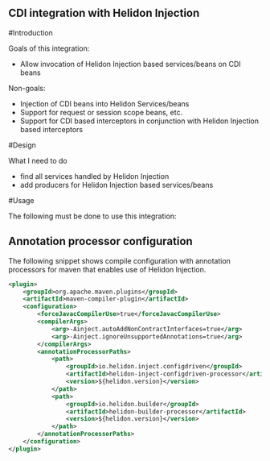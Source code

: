 CDI integration with Helidon Injection
---

#Introduction

Goals of this integration:

- Allow invocation of Helidon Injection based services/beans on CDI beans

Non-goals:

- Injection of CDI beans into Helidon Services/beans
- Support for request or session scope beans, etc.
- Support for CDI based interceptors in conjunction with Helidon Injection based interceptors

#Design

What I need to do
 - find all services handled by Helidon Injection
 - add producers for Helidon Injection based services/beans

#Usage

The following must be done to use this integration:

## Annotation processor configuration

The following snippet shows compile configuration with annotation processors for maven
 that enables use of Helidon Injection.

```xml
<plugin>
    <groupId>org.apache.maven.plugins</groupId>
    <artifactId>maven-compiler-plugin</artifactId>
    <configuration>
        <forceJavacCompilerUse>true</forceJavacCompilerUse>
        <compilerArgs>
            <arg>-Ainject.autoAddNonContractInterfaces=true</arg>
            <arg>-Ainject.ignoreUnsupportedAnnotations=true</arg>
        </compilerArgs>
        <annotationProcessorPaths>
            <path>
                <groupId>io.helidon.inject.configdriven</groupId>
                <artifactId>helidon-inject-configdriven-processor</artifactId>
                <version>${helidon.version}</version>
            </path>
            <path>
                <groupId>io.helidon.builder</groupId>
                <artifactId>helidon-builder-processor</artifactId>
                <version>${helidon.version}</version>
            </path>
        </annotationProcessorPaths>
    </configuration>
</plugin>
```
